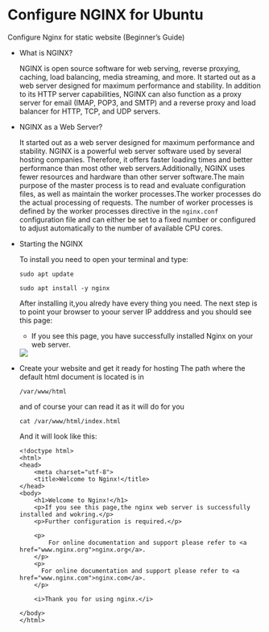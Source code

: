 # Configure NGINX for Ubuntu

Configure Nginx for static website (Beginner’s Guide)

* What is NGINX?
  
    NGINX is open source software for web serving, reverse proxying, caching, load balancing, media streaming, and more. It started out as a web server designed for maximum performance and stability. In addition to its HTTP server capabilities, NGINX can also function as a proxy server for email (IMAP, POP3, and SMTP) and a reverse proxy and load balancer for HTTP, TCP, and UDP servers.

* NGINX as a Web Server?

  It started out as a web server designed for maximum performance and stability. NGINX is a powerful web server software used by several hosting companies. Therefore, it offers faster loading times and better performance than most other web servers.Additionally, NGINX uses fewer resources and hardware than other server software.The main purpose of the master process is to read and evaluate configuration files, as well as maintain the worker processes.The worker processes do the actual processing of requests. The number of worker processes is defined by the worker processes directive in the <code>nginx.conf</code> configuration file and can either be set to a fixed number or configured to adjust automatically to the number of available CPU cores.

* Starting the NGINX
  
  To install you need to open your terminal and type:
  
    <code>sudo apt update</code>

    <code>sudo apt install -y nginx</code>

  After installing it,you alredy have every thing you need. The next step is to point your browser to yoour server IP adddress and you should see this page:

  * If you see this page, you have successfully installed Nginx on your web server.

  <picutre>
    <img src="https://ubuntucommunity.s3.dualstack.us-east-2.amazonaws.com/original/2X/7/7504d83a9fe8c09d861b2f7c49e144ac773f0c0d.png">
  </picutre>

* Create your website and get it ready for hosting
  The path where the default html document is located is in

  <code>/var/www/html</code>

  and of course your can read it as it will do for you

  <code>cat /var/www/html/index.html</code>

  And it will look like this:

      <!doctype html>
      <html>
      <head>
          <meta charset="utf-8">
          <title>Welcome to Nginx!</title>
      </head>
      <body>
          <h1>Welcome to Nginx!</h1>
          <p>If you see this page,the nginx web server is successfully installed and wokring.</p>
          <p>Further configuration is required.</p>

          <p>
              For online documentation and support please refer to <a href="www.nginx.org">nginx.org</a>.
          </p>
          <p>
            For online documentation and support please refer to <a href="www.nginx.com">nginx.com</a>.
          </p>
  
          <i>Thank you for using nginx.</i>
  
      </body>
      </html>
  
